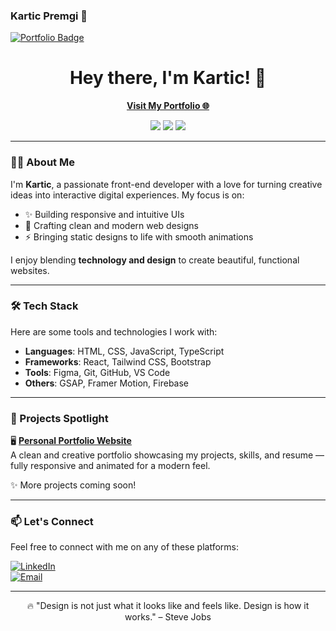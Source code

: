 ### Kartic Premgi 👋

<!--
**Kartic23/Kartic23** is a ✨ _special_ ✨ repository because its `README.md` (this file) appears on your GitHub profile.

Here are some ideas to get you started:

- 🔭 I’m currently working on ...
- 🌱 I’m currently learning ...
- 👯 I’m looking to collaborate on ...
- 🤔 I’m looking for help with ...
- 💬 Ask me about ...
- 📫 How to reach me: ...
- 😄 Pronouns: ...
- ⚡ Fun fact: ...
-->


<div id="badges">
  <a href="https://kartic23.github.io/Portfolio/">
    <img src="https://img.shields.io/badge/Portfolio-green?logoColor=white" alt="Portfolio Badge"/>
  </a>
</div>


<h1 align="center">Hey there, I'm Kartic! 👋</h1>
<p align="center">
  <a href="https://kartic23.github.io/Portfolio/"><strong>Visit My Portfolio 🌐</strong></a>
</p>

<p align="center">
  <img src="https://img.shields.io/badge/Frontend%20Dev-%F0%9F%92%BB-blue" />
  <img src="https://img.shields.io/badge/UI/UX%20Design-%F0%9F%93%8A-orange" />
  <img src="https://img.shields.io/badge/Open%20Source-%E2%9D%A4-red" />
</p>

---

### 👨‍💻 About Me

I'm **Kartic**, a passionate front-end developer with a love for turning creative ideas into interactive digital experiences. My focus is on:

- ✨ Building responsive and intuitive UIs
- 🎨 Crafting clean and modern web designs
- ⚡ Bringing static designs to life with smooth animations

I enjoy blending **technology and design** to create beautiful, functional websites.

---

### 🛠️ Tech Stack

Here are some tools and technologies I work with:

- **Languages**: HTML, CSS, JavaScript, TypeScript
- **Frameworks**: React, Tailwind CSS, Bootstrap
- **Tools**: Figma, Git, GitHub, VS Code
- **Others**: GSAP, Framer Motion, Firebase

---

### 📌 Projects Spotlight

🖥️ [**Personal Portfolio Website**](https://kartic23.github.io/Portfolio/)  
A clean and creative portfolio showcasing my projects, skills, and resume — fully responsive and animated for a modern feel.

✨ More projects coming soon!

---

### 📫 Let's Connect

Feel free to connect with me on any of these platforms:

[![LinkedIn](https://img.shields.io/badge/LinkedIn-0077B5?style=flat&logo=linkedin&logoColor=white)](https://www.linkedin.com/in/your-link/)  
[![Email](https://img.shields.io/badge/Email-D14836?style=flat&logo=gmail&logoColor=white)](mailto:your.email@example.com)

---

<p align="center">
  🔥 "Design is not just what it looks like and feels like. Design is how it works." – Steve Jobs
</p>
